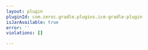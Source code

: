 ```yaml
---
layout: plugin
pluginId: com.zeroc.gradle.plugins.ice-gradle-plugin
isJarAvailable: true
error: ''
violations: []

---
```

